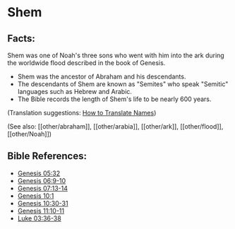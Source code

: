 # Shem #

## Facts: ##

Shem was one of Noah's three sons who went with him into the ark during the worldwide flood described in the book of Genesis.

* Shem was the ancestor of Abraham and his descendants.
* The descendants of Shem are known as "Semites" who speak "Semitic" languages such as Hebrew and Arabic.
* The Bible records the length of Shem's life to be nearly 600 years.

(Translation suggestions: [How to Translate Names](en/ta-vol1/translate/man/translate-names))

(See also: [[other/abraham]], [[other/arabia]], [[other/ark]], [[other/flood]],[[other/Noah]])

## Bible References: ##

* [Genesis 05:32](en/tn/gen/help/05/32)
* [Genesis 06:9-10](en/tn/gen/help/06/09)
* [Genesis 07:13-14](en/tn/gen/help/07/13)
* [Genesis 10:1](en/tn/gen/help/10/01)
* [Genesis 10:30-31](en/tn/gen/help/10/30)
* [Genesis 11:10-11](en/tn/gen/help/11/10)
* [Luke 03:36-38](en/tn/luk/help/03/36)